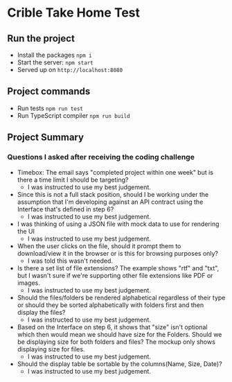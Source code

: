 # Crible Take Home Test

## Run the project
- Install the packages `npm i`
- Start the server: `npm start`
- Served up on `http://localhost:8080`

## Project commands
- Run tests `npm run test`
- Run TypeScript compiler `npm run build`

## Project Summary


### Questions I asked after receiving the coding challenge

- Timebox: The email says "completed project within one week" but is there a time limit I should be targeting?
  - I was instructed to use my best judgement.
- Since this is not a full stack position, should I be working under the assumption that I'm developing against an API contract using the Interface that's defined in step 6?
  - I was instructed to use my best judgement.
- I was thinking of using a JSON file with mock data to use for rendering the UI
  - I was instructed to use my best judgement.
- When the user clicks on the file, should it prompt them to download/view it in the browser or is this for browsing purposes only?
  - I was told this wasn't needed.
- Is there a set list of file extensions? The example shows "rtf" and "txt", but I wasn't sure if we're supporting other file extensions like PDF or images.
  - I was instructed to use my best judgement.
- Should the files/folders be rendered alphabetical regardless of their type or should they be sorted alphabetically with folders first and then display the files?
  - I was instructed to use my best judgement.
- Based on the Interface on step 6, it shows that "size" isn't optional which then would mean we should have size for the Folders. Should we be displaying size for both folders and files? The mockup only shows displaying size for files.
  - I was instructed to use my best judgement.
- Should the display table be sortable by the columns(Name, Size, Date)?
  - I was instructed to use my best judgement.

